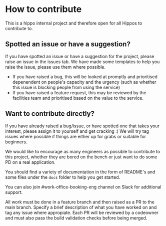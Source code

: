 # How to contribute

This is a hippo internal project and therefore open for all Hippos to contribute to.

## Spotted an issue or have a suggestion?
If you have spotted an issue or have a suggestion for the project, please raise an issue in the issues tab.
We have made some templates to help you raise the issue, please use them where possible.
- If you have raised a bug, this will be looked at promptly and prioritised depenendent on people's capacity and the urgency
  (such as whether this issue is blocking people from using the service)
- If you have raised a feature request, this may be reviewed by the facilities team and prioritised based on the value to the service.

## Want to contribute directly?
If you have already raised a bug/issue, or have spotted one that takes your interest, please assign it to yourself and get cracking :)
We will try tag issues where possible if things are either up for grabs or suitable for beginners.

We would like to encourage as many engineers as possible to contribute to this project, whether they are bored on the bench
or just want to do some PD on a real application.

You should find a variety of documentation in the form of README's and some files under the `docs` folder to help you get started.

You can also join #work-office-booking-eng channel on Slack for additional support.

All work must be done in a feature branch and then raised as a PR to the main branch. 
Specify a brief description of what you have worked on and tag any issue where appropiate.
Each PR will be reviewed by a codeowner and must also pass the build validation checks before being merged.